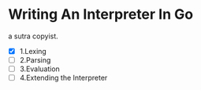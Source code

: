 # Writing An Interpreter In Go

a sutra copyist.

- [x] 1.Lexing
- [ ] 2.Parsing
- [ ] 3.Evaluation
- [ ] 4.Extending the Interpreter